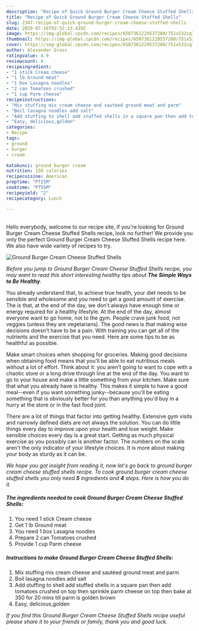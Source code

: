 ```yaml
---
description: "Recipe of Quick Ground Burger Cream Cheese Stuffed Shells"
title: "Recipe of Quick Ground Burger Cream Cheese Stuffed Shells"
slug: 2347-recipe-of-quick-ground-burger-cream-cheese-stuffed-shells
date: 2020-07-16T02:52:13.439Z
image: https://img-global.cpcdn.com/recipes/6587361229537280/751x532cq70/ground-burger-cream-cheese-stuffed-shells-recipe-main-photo.jpg
thumbnail: https://img-global.cpcdn.com/recipes/6587361229537280/751x532cq70/ground-burger-cream-cheese-stuffed-shells-recipe-main-photo.jpg
cover: https://img-global.cpcdn.com/recipes/6587361229537280/751x532cq70/ground-burger-cream-cheese-stuffed-shells-recipe-main-photo.jpg
author: Alexander Gross
ratingvalue: 4.9
reviewcount: 6
recipeingredient:
- "1 stick Cream cheese"
- "1 lb Ground meat"
- "1 box Lasagna noodles"
- "2 can Tomatoes crushed"
- "1 cup Parm cheese"
recipeinstructions:
- "Mix stuffing mix cream cheese and sautéed ground meat and parm"
- "Boil lasagna noodles add salt"
- "Add stuffing to shell add stuffed shells in a square pan then add tomatoes crushed on top then sprinkle parm cheese on top then bake at 350 for 20 mins till parm is golden brown"
- "Easy, delicious,golden"
categories:
- Recipe
tags:
- ground
- burger
- cream

katakunci: ground burger cream 
nutrition: 158 calories
recipecuisine: American
preptime: "PT25M"
cooktime: "PT55M"
recipeyield: "2"
recipecategory: Lunch

---
```

<br>
Hello everybody, welcome to our recipe site, if you're looking for Ground Burger Cream Cheese Stuffed Shells recipe, look no further! We provide you only the perfect Ground Burger Cream Cheese Stuffed Shells recipe here. We also have wide variety of recipes to try.
<br>


![Ground Burger Cream Cheese Stuffed Shells](https://img-global.cpcdn.com/recipes/6587361229537280/751x532cq70/ground-burger-cream-cheese-stuffed-shells-recipe-main-photo.jpg)

<i>Before you jump to Ground Burger Cream Cheese Stuffed Shells recipe, you may want to read this short interesting healthy tips about <strong>The Simple Ways to Be Healthy</strong>.</i>

You already understand that, to achieve true health, your diet needs to be sensible and wholesome and you need to get a good amount of exercise. The  is that, at the end of the day, we don't always have enough time or energy required for a healthy lifestyle. At the end of the day, almost everyone want to go home, not to the gym. People crave junk food, not veggies (unless they are vegetarians). The good news is that making wise decisions doesn’t have to be a pain. With training you can get all of the nutrients and the exercise that you need. Here are some tips to be as healthful as possible.

Make smart choices when shopping for groceries. Making good decisions when obtaining food means that you'll be able to eat nutritious meals without a lot of effort. Think about it: you aren’t going to want to cope with a chaotic store or a long drive through line at the end of the day. You want to go to your house and make a little something from your kitchen. Make sure that what you already have is healthy. This makes it simple to have a good meal--even if you want something junky--because you'll be eating something that is obviously better for you than anything you'd buy in a hurry at the store or in the fast food joint.

There are a lot of things that factor into getting healthy. Extensive gym visits and narrowly defined diets are not always the solution. You can do little things every day to improve upon your health and lose weight. Make sensible choices every day is a great start. Getting as much physical exercise as you possibly can is another factor. The numbers on the scale aren't the only indicator of your lifestyle choices. It is more about making your body as sturdy as it can be. 


<i>We hope you got insight from reading it, now let's go back to ground burger cream cheese stuffed shells recipe. To cook ground burger cream cheese stuffed shells you only need <strong>5</strong> ingredients and <strong>4</strong> steps. Here is how you do it.
</i>

##### The ingredients needed to cook Ground Burger Cream Cheese Stuffed Shells:

1. You need 1 stick Cream cheese
1. Get 1 lb Ground meat
1. You need 1 box Lasagna noodles
1. Prepare 2 can Tomatoes crushed
1. Provide 1 cup Parm cheese


##### Instructions to make Ground Burger Cream Cheese Stuffed Shells:

1. Mix stuffing mix cream cheese and sautéed ground meat and parm
1. Boil lasagna noodles add salt
1. Add stuffing to shell add stuffed shells in a square pan then add tomatoes crushed on top then sprinkle parm cheese on top then bake at 350 for 20 mins till parm is golden brown
1. Easy, delicious,golden


<i>If you find this Ground Burger Cream Cheese Stuffed Shells recipe useful please share it to your friends or family, thank you and good luck.</i>
